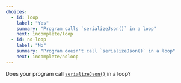 ```yaml
---
choices:
  - id: loop
    label: "Yes"
    summary: "Program calls `serializeJson()` in a loop"
    next: incomplete/loop
  - id: no-loop
    label: "No"
    summary: "Program doesn't call `serializeJson()` in a loop"
    next: incomplete/noloop
---
```


Does your program call [`serializeJson()`](/v6/api/json/serializejson/) in a loop?